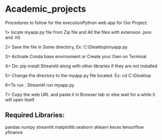 # Academic_projects
Procedures to follow for the executionPython web app for Our Project:

1> locate myapp.py file from Zip file and All the files with extension .json and .h5

2> Save the file in Some directory, Ex: C:\Desktop\myapp.py

3> Activate Conda base environment or Create your Own on Terminal

4> Do: pip install Streamlit along with other libraries if they are not installed

5> Change the directory to the myapp.py file located. Ex:  cd C:\Desktop

6>To run : Streamlit run myapp.py

7> Copy the web URL and paste it in Browser tab or else wait for a while it will open itself


Required Libraries:
--------------------------------------------------
pandas
numpy
streamlit
matplotlib
seaborn
sklearn
keras
tensorflow
yfinance
